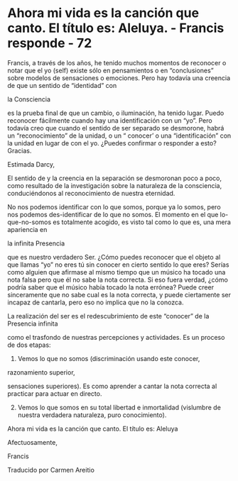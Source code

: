 # Ahora mi vida es la canción que canto. El título es: Aleluya. - Francis responde - 72 

Francis, a través de los años, he tenido muchos momentos de reconocer o notar que el yo (self) existe sólo en pensamientos o en “conclusiones” sobre modelos de sensaciones o emociones. Pero hay todavía una creencia de que un sentido de “identidad” con 

la Consciencia

es la prueba final de que un cambio, o iluminación, ha tenido lugar. Puedo reconocer fácilmente cuando hay una identificación con un “yo”. Pero todavía creo que cuando el sentido de ser separado se desmorone, habrá un “reconocimiento” de la unidad, o un “ conocer’ o una “identificación” con la unidad en lugar de con el yo. ¿Puedes confirmar o responder a esto? Gracias.

Estimada Darcy,

El sentido de y la creencia en la separación se desmoronan poco a poco, como resultado de la investigación sobre la naturaleza de la consciencia, conduciéndonos al reconocimiento de nuestra eternidad. 

No nos podemos identificar con lo que somos, porque ya lo somos, pero nos podemos des-identificar de lo que no somos. El momento en el que lo-que-no-somos es totalmente acogido, es visto tal como lo que es, una mera apariencia en 

la infinita Presencia

que es nuestro verdadero Ser. ¿Cómo puedes reconocer que el objeto al que llamas “yo” no eres tú sin conocer en cierto sentido lo que eres? Serías como alguien que afirmase al mismo tiempo que un músico ha tocado una nota falsa pero que él no sabe la nota correcta. Si eso fuera verdad, ¿cómo podría saber que el músico había tocado la nota errónea? Puede creer sinceramente que no sabe cual es la nota correcta, y puede ciertamente ser incapaz de cantarla, pero eso no implica que no la conozca.

La realización del ser es el redescubrimiento de este “conocer” de la Presencia infinita

como el trasfondo de nuestras percepciones y actividades. Es un proceso de dos etapas:

1. Vemos lo que no somos (discriminación usando este conocer,

razonamiento superior,

sensaciones superiores). Es como aprender a cantar la nota correcta al practicar para actuar en directo.

2. Vemos lo que somos en su total libertad e inmortalidad (vislumbre de nuestra verdadera naturaleza, puro conocimiento).

Ahora mi vida es la canción que canto. El título es: Aleluya

Afectuosamente, 

Francis

Traducido por Carmen Areitio

